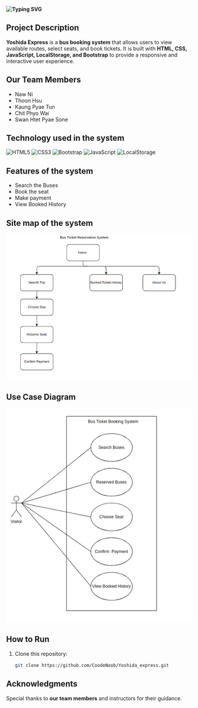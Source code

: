 **![Typing SVG](https://readme-typing-svg.herokuapp.com?size=25&weight=200&color=ffff&lines=Welcome+to+Yoshida+Express;Book+your+bus+easily;)**
## Project Description
**Yoshida Express** is a **bus booking system** that allows users to view available routes, select seats, and book tickets. 
It is built with **HTML, CSS, JavaScript, LocalStorage, and Bootstrap** to provide a responsive and interactive user experience.

## Our Team Members
- Naw Ni
- Thoon Hsu
- Kaung Pyae Tun
- Chit Phyo Wai
- Swan Htet Pyae Sone
##  Technology used in the system
![HTML5](https://img.shields.io/badge/HTML5-E34F26?style=for-the-badge&logo=html5&logoColor=white)
![CSS3](https://img.shields.io/badge/CSS3-264de4?style=for-the-badge&logo=css3&logoColor=white)
![Bootstrap](https://img.shields.io/badge/Bootstrap-7952B3?style=for-the-badge&logo=bootstrap&logoColor=white)
![JavaScript](https://img.shields.io/badge/JavaScript-ES6+-f7df1e?style=for-the-badge&logo=javascript&logoColor=black)
![LocalStorage](https://img.shields.io/badge/LocalStorage-FF6F00?style=for-the-badge&logo=windowsterminal&logoColor=white)

## Features of the system
- Search the Buses 
- Book the seat
- Make payment
- View Booked History
## Site map of the system
![Alt text](./ASSETS/imgs/Screenshot%20from%202025-09-22%2000-06-44.png)

## Use Case Diagram

![Alt text](./ASSETS/imgs/useCase.png)

## How to Run
1. Clone this repository:
   ```bash
   git clone https://github.com/CoodeNoob/Yoshida_express.git

## Acknowledgments
Special thanks to **our team members** and instructors for their guidance.  












